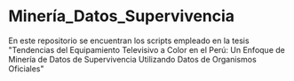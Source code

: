 # Minería_Datos_Supervivencia
En este repositorio se encuentran los scripts empleado en la tesis "Tendencias del Equipamiento Televisivo a Color en el Perú: Un Enfoque de Minería de Datos de Supervivencia Utilizando Datos de Organismos Oficiales" 
